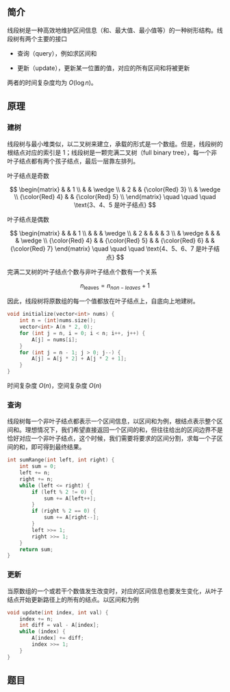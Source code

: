 ## 简介
线段树是一种高效地维护区间信息（和、最大值、最小值等）的一种树形结构。线段树有两个主要的接口

* 查询（query），例如求区间和

* 更新（update），更新某一位置的值，对应的所有区间和将被更新

两者的时间复杂度均为 $O(\log n)$。

## 原理
### 建树
线段树与最小堆类似，以二叉树来建立，承载的形式是一个数组。但是，线段树的根结点对应的索引是 1；线段树是一颗完满二叉树（full binary tree），每一个非叶子结点都有两个孩子结点，最后一层靠左排列。

叶子结点是奇数

$$
\begin{matrix}
& & 1 \\
& & \wedge \\
& 2 & & {\color{Red} 3} \\
& \wedge \\
{\color{Red} 4} & & {\color{Red} 5} \\
\end{matrix} \quad \quad \quad \text{3、4、5 是叶子结点}
$$

叶子结点是偶数

$$
\begin{matrix}
& & & 1 \\
& & & \wedge \\
& 2 & & & & 3 \\
& \wedge & & & & \wedge \\
{\color{Red} 4} & & {\color{Red} 5} & & {\color{Red} 6} & & {\color{Red} 7}
\end{matrix} \quad \quad \quad \text{4、5、6、7 是叶子结点}
$$

完满二叉树的叶子结点个数与非叶子结点个数有一个关系

$$
n_{\text{leaves}} = n_{non-leaves} + 1
$$

因此，线段树将原数组的每一个值都放在叶子结点上，自底向上地建树。

```cpp
void initialize(vector<int> nums) {
    int n = (int)nums.size();
    vector<int> A(n * 2, 0);
    for (int j = n, i = 0; i < n; i++, j++) {
        A[j] = nums[i];
    }
    for (int j = n - 1; j > 0; j--) {
        A[j] = A[j * 2] + A[j * 2 + 1];
    }
}
```
时间复杂度 $O(n)$，空间复杂度 $O(n)$

### 查询
线段树每一个非叶子结点都表示一个区间信息，以区间和为例，根结点表示整个区间和。理想情况下，我们希望直接返回一个区间的和，但往往给出的区间边界不是恰好对应一个非叶子结点，这个时候，我们需要将要求的区间分割，求每一个子区间的和，即可得到最终结果。

```cpp
int sumRange(int left, int right) {
    int sum = 0;
    left += n;
    right += n;
    while (left <= right) {
        if (left % 2 != 0) {
            sum += A[left++];
        }
        if (right % 2 == 0) {
            sum += A[right--];
        }
        left >>= 1;
        right >>= 1;
    }
    return sum;
}
```

### 更新
当原数组的一个或若干个数值发生改变时，对应的区间信息也要发生变化，从叶子结点开始更新路径上的所有的结点。以区间和为例

```cpp
void update(int index, int val) {
    index += n;
    int diff = val - A[index];
    while (index) {
        A[index] += diff;
        index >>= 1;
    }
}
```


## 题目
